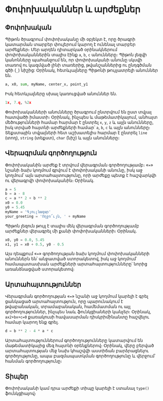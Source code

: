 # Փոփոխականներ և արժեքներ

## Փոփոխական

Պիթոն ծրագրում փոփոխականը մի օբյեկտ է, որը ծրագրի կատարման տարբեր փուլերում կարող է ունենալ տարբեր արժեքներ։ Մեր արդեն դիտարկած օրինակներում փոփոխականներին տալիս էինք `a`, `b`, `c` անունները։ Պիթոն լեզվի կանոնները պահանջում են, որ փոփոխականի անունը սկսվի տառով ու կազմված լինի տառերից, թվանշաններից ու ընդգծման գծի (`_`) նիշից: Օրինակ, հետևյալները Պիթոնի թույլատրելի անուններ են.

```Python
a, x0, sum, myName, center_x, point_y1
```

Իսկ հետևյալները սխալ կառուցված անուններ են.

```Python
1x, 7.q, %2x
```

Փոփոխականների անունները ծրագրում ընտրվում են ըստ տվյալ հատվածի իմաստի։ Օրինակ, ինչպես և մաթեմատիկայում, անհայտ մեծությունների համար հարմար է ընտրել `x`, `y`, `z` և այլն անունները, իսկ տրված հայտնի արժեքների համար՝ `a`, `b`, `c` և այլն անունները։ Տեքստային տվյալների հետ աշխատելիս հարմար է ընտրել `line` (տող), `string` (տեքստ), `char` (նիշ) և այլն անունները։


## Վերագրման գործողություն

Փոփոխականին արժեք է տրվում վերագրման գործողությամբ։ «`=`» նշանի ձախ կողմում գրվում է փոփոխականի անունը, իսկ աջ կողմում՝ այն արտահայտությունը, որի արժեքը պետք է հաշվարկվի ու վերագրվի փոփոխականին։ Օրինակ.

```Python
a = 5
b = a - 8
c = a ** 2 + b ** 2
x0 = 0.0
y0 = 5.45
myName = 'Գյուլնազար'
your_greeting = 'Ողջո՜ւյն, ' + myName
```

Պիթոն լեզուն թույլ է տալիս մեկ վերագրման գործողությամբ արժեքներ վերագրել մի քանի փոփոխականների։ Օրինակ.

```Python
x0, y0 = 0.0, 5.45
x1, y1 = x0 + 0.5, y0 - 0.5
```

Այս դեպքում «`=`» գործողության ձախ կողմում փոփոխականների անուններն են՝ անջատված ստորակետով, իսկ աջ կողմում՝ համապատասխան արժեքների արտահայտությունները՝ նորից առանձնացված ստորակետով։


## Արտահայտություններ

Վերագրման գործողության «`=`» նշանի աջ կողմում կարելի է գրել ցանկացած արտահայտություն, որը պարունակում է թվաբանական, տրամաբանական, համեմատման ու այլ գործողություններ, ինչպես նաև ֆունկցիաների կանչեր։ Օրինակ, `ax2+bx+c=0` քառակուսի հավասարման դիսկրիմինանտը հաշվելու համար կարող ենք գրել.

```Python
d = b ** 2 - 4 * a * c
```

Արտահայտություններում գործողությունները կատարվում են մաթեմատիկայից մեզ հայտնի օրենքներով։ Օրինակ, վերը բերված արտահայտության մեջ նախ կհաշվվի աստիճան բարձրացնելու գործղությունը, ապա բազմապատկման գործողությունը և վերջում՝ հանման գործողությունը։


## Տիպեր

Փոփոխականի կամ դրա արժեքի տիպը կարելի է ստանալ `type()` ֆունկցիայով։
